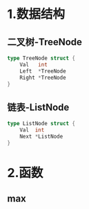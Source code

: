 # 1.数据结构

## 二叉树-TreeNode

```go
type TreeNode struct {
	Val   int
	Left  *TreeNode
	Right *TreeNode
}
```

## 链表-ListNode

```go
type ListNode struct {
	Val  int
	Next *ListNode
}
```

# 2.函数

## max